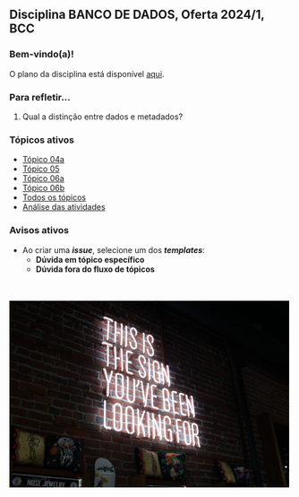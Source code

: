 ## Disciplina **BANCO DE DADOS**, Oferta 2024/1, BCC

### Bem-vindo(a)!<br> 

O plano da disciplina está disponível [aqui](./media/bd-2024-1-bcc-plano.pdf).<br>

### Para refletir...

1. Qual a distinção entre dados e metadados?

### Tópicos ativos

- [Tópico 04a](./topico/topico-04a.md)
- [Tópico 05](./topico/topico-05.md)
- [Tópico 06a](./topico/topico-06a.md)
- [Tópico 06b](./topico/topico-06b.md)
- [Todos os tópicos](topico/topico-index.md)
- [Análise das atividades]()

### Avisos ativos

- Ao criar uma _**issue**_, selecione um dos _**templates**_:
  - **Dúvida em tópico específico**
  - **Dúvida fora do fluxo de tópicos**

<br>
<br>
<img src="./media/austin-chan-ukzHlkoz1IE-unsplash.jpg" width="500">
